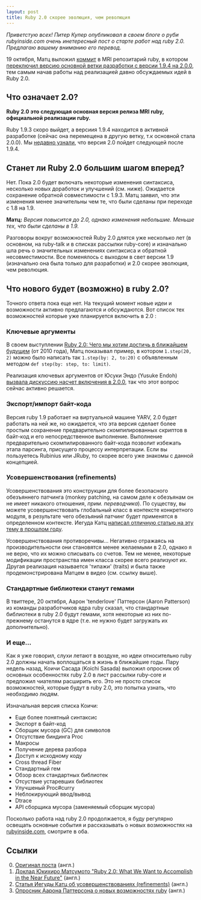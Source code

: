 ```yaml
---
layout: post
title: Ruby 2.0 скорее эволюция, чем революция
---
```


_Приветстую всех! Питер Купер опубликовал в своем блоге о руби rubyinside.com очень инетересный пост о старте работ над ruby 2.0. Предлагаю вашему вниманию его перевод._

19 октября, Матц выложил [коммит](https://github.com/ruby/ruby/commit/6b8d4ab840b2d76d356ba30dbccfef4f5fd10767) в MRI репозитарий ruby, в котором [переключил версию основной ветки разработки с версии 1.9.4 на 2.0.0](https://github.com/ruby/ruby/commit/6b8d4ab840b2d76d356ba30dbccfef4f5fd10767), тем самым начав работы над реализацией давно обсуждаемых идей в Ruby 2.0.

## Что означает 2.0?

**Ruby 2.0 это следующая основная версия релиза MRI ruby, официальной реализации ruby.**

Ruby 1.9.3 скоро выйдет, а версиия 1.9.4 находится в активной разработке (сейчас она перемещена в другую ветку, т.к основной стала 2.0.0). Мы [недавно узнали](http://www.rubyinside.com/ruby-1-9-3-introduction-and-changes-5428.html), что версия 2.0 пойдет следующей после 1.9.4.

## Станет ли Ruby 2.0 большим шагом вперед?

Нет. Пока 2.0 будет включать некоторые изменения синтаксиса, несколько новых доработок и улучшений (см. ниже). Ожидается сохранение обратной совместимости с 1.9.3. Матц заявил, что эти изменения менее значительны чем те, что были сделаны при переходе с 1.8 на 1.9.

**Матц:** _Версия повысится до 2.0, однако изменения небольшие. Меньше тех, что были сделаны в 1.9._

Разговоры вокруг возможностей Ruby 2.0 длятся уже несколько лет (в основном, на ruby-talk и в списках рассылки ruby-core) и изначально шла речь о значительных изменениях синтаксиса и обратной несовместимости. Все поменялось с выходом в свет версии 1.9 (изначально она была только для разработки) и 2.0 скорее эволюция, чем революция.

## Что нового будет (возможно) в ruby 2.0?

Точного ответа пока еще нет. На текущий момент новые идеи и возможности активно предлагаются и обсуждаются. Вот список тех возможностей которые уже планируется включить в 2.0 :

### Ключевые аргументы

В своем выступлении [Ruby 2.0: Чего мы хотим достичь в ближайшем будущем](http://www.youtube.com/watch?v=t9LMOydfc4k) (от 2010 года), Матц показывал пример, в котором `1.step(20, 2)` можно было написать так `1.step(by: 2, to:20)` с объявленным методом `def step(by: step, to: limit)`.

Реализация ключевых аргументов от Юсуки Эндо (Yusuke Endoh) [вызвала дискуссию насчет включения в 2.0.0](http://ruby-dev.info/posts/44602), так что этот вопрос сейчас активно решается.

### Экспорт/импорт байт-кода

Версия ruby 1.9 работает на виртуальной машине YARV, 2.0 будет работать на ней же, но ожидается, что эта версия сделает более простым сохранение предварительно скомпилированных скриптов в байт-код и его непосредственное выполнение. Выполнение предварительно скомпилированного байт-кода позволит избежать этапа парсинга, присущего процессу интерпретации. Если вы пользуетесь Rubinius или JRuby, то скорее всего уже знакомы с данной концепцией.

### Усовершенствования (refinements)

Усовершенствования это конструкции для более безопасного обезъяннего патчинга (monkey patching, на самом деле к обезъянам он не имеет никакого отношения, _прим. переводчика_). По существу, вы можете усовершенствовать глобальный класс в контексте конкретного модуля, в результате чего обезъяний патчинг будет применятся в определенном контексте. Иегуда Катц [написал отличную статью на эту тему в прошлом году](http://yehudakatz.com/2010/11/30/ruby-2-0-refinements-in-practice/).

Усовершенствования противоречивы... Негативно отражаясь на производительности они становятся менее желаемыми в 2.0, однако я не верю, что их можно списывать со счетов. Тем не менее, некоторые модификации пространства имен класса скорее всего реализуют их. Другая реализация называется 'типажи' (traits) и была также продемонстрирована Матцем в видео (см. ссылку выше).

### Стандартные библиотеки станут гемами

В твиттере, 20 октября, Аарон 'tenderlove' Паттерсон (Aaron Patterson) из команды разработчиков ядра ruby сказал, что стандартные библиотеки в ruby 2.0 будут гемами, хотя некоторые из них по-прежнему останутся в ядре (т.е. не нужно будет загружать их дополнительно).

### И еще...

Как я уже говорил, слухи летают в воздухе, но идеи относительно ruby 2.0 должны начать воплощаться в жизнь в ближайшие годы. Пару недель назад, Коичи Сасада (Koichi Sasada) выложил опросник об основных особенностях ruby 2.0 в лист рассылки ruby-core и предложил чиателям расширить его. Это не просто список возможностей, которые будут в ruby 2.0, это попытка узнать, что необходимо людям.

Изначальная версия списка Коичи:

  * Еще более понятный синтаксис
  * Экспорт в байт-код
  * Сборщик мусора (GC) для символов
  * Отсутствие биндинга Proc
  * Макросы
  * Получение дерева разбора
  * Доступ к исходному коду
  * Cross thread Fiber
  * Стандартный гем
  * Обзор всех стандартных библиотек
  * Отсуствие устаревших библиотек
  * Улучшеный Proc#curry
  * Неблокирующий ввод/вывод
  * Dtrace
  * API сборщика мусора (заменяемый сборщик мусора)

Посколько работа над ruby 2.0 продолжается, я буду регулярно освещать основные события и рассказывать о новых возможностях на [rubyinside.com](http://rubyinside.com), смотрите в оба.

## Ссылки

  0. [Оригинал поста](http://www.rubyinside.com/ruby-2-0-implementation-work-begins-what-is-ruby-2-0-and-whats-new-5515.html) (англ.)
  0. [Доклад Юкихиро Матсумото "Ruby 2.0: What We Want to Accomplish in the Near Future"](http://www.youtube.com/watch?v=t9LMOydfc4k) (англ.) 
  0. [Статья Иегуды Катц об усовершенствованиях (refinements)](http://yehudakatz.com/2010/11/30/ruby-2-0-refinements-in-practice/) (англ.)
  0. [Опросник Аарона Паттерсона о новых возможностях ruby](http://blade.nagaokaut.ac.jp/cgi-bin/vframe.rb/ruby/ruby-core/39810?39629-40099+split-mode-vertical) (англ.)